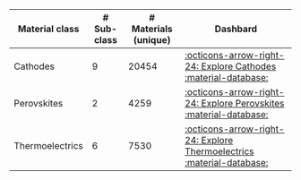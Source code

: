 Material class     | # Sub-class        | # Materials (unique) | Dashbard
--------------------|--------------------|--------------------|----------------------------------------
 Cathodes           | 9                  | 20454              |[:octicons-arrow-right-24: Explore Cathodes :material-database:](https://paolodeangelis.github.io/Energy-GNoME/apps/cathodes/dashboard.html)
 Perovskites        | 2                  | 4259               |[:octicons-arrow-right-24: Explore Perovskites :material-database:](https://paolodeangelis.github.io/Energy-GNoME/apps/perovskites/dashboard.html)
 Thermoelectrics    | 6                  | 7530               |[:octicons-arrow-right-24: Explore Thermoelectrics :material-database:](https://paolodeangelis.github.io/Energy-GNoME/apps/thermoelectrics/dashboard.html)

[^1]: Last update: 21/05/2025 18:31:56
